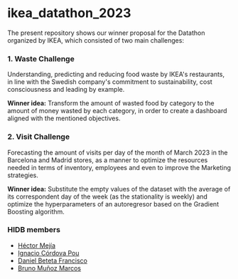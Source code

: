 # ikea_datathon_2023

The present repository shows our winner proposal for the Datathon 
organized by IKEA, which consisted of two main challenges:

### 1. Waste Challenge

Understanding, predicting and reducing food waste by IKEA's restaurants, 
in line with the Swedish company's commitment to sustainability, 
cost consciousness and leading by example.

**Winner idea:** Transform the amount of wasted food by category to the amount
of money wasted by each category, in order to create a dashboard 
aligned with the mentioned objectives.

### 2. Visit Challenge 

Forecasting the amount of visits per day of the month of March 2023 in the
Barcelona and Madrid stores, as a manner to optimize the resources needed in 
terms of inventory, employees and even to improve the Marketing strategies.

**Winner idea:** Substitute the empty values of the dataset with the average of 
its correspondent day of the week (as the stationality is weekly) and 
optimize the hyperparameters of an autoregresor 
based on the Gradient Boosting algorithm.

### HIDB members
* [Héctor Mejía](https://www.linkedin.com/in/hectorandresmv/)
* [Ignacio Córdova Pou](https://www.linkedin.com/in/ignaciocordovapou/)
* [Daniel Beteta Francisco](https://www.linkedin.com/in/daniel-beteta-francisco-a2b254149/)
* [Bruno Muñoz Marcos](https://www.linkedin.com/in/bruno-mu%C3%B1oz-marcos-a14559250/)
